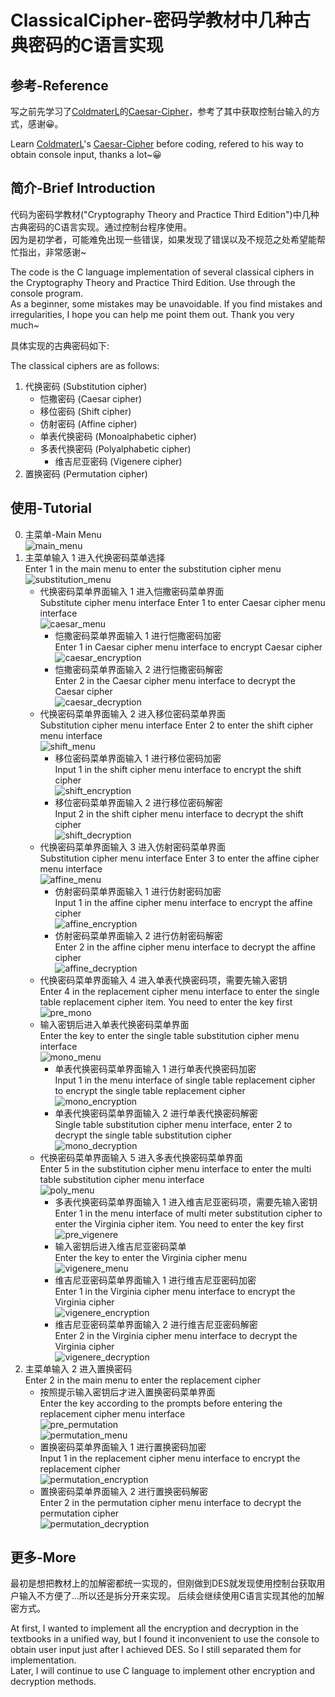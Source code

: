 # ClassicalCipher-密码学教材中几种古典密码的C语言实现

## 参考-Reference
写之前先学习了[ColdmaterL](https://github.com/ColdmaterL)的[Caesar-Cipher](https://github.com/ColdmaterL/Caesar-Cipher)，参考了其中获取控制台输入的方式，感谢😀。

Learn [ColdmaterL](https://github.com/ColdmaterL)'s [Caesar-Cipher](https://github.com/ColdmaterL/Caesar-Cipher) before coding, refered to his way to obtain console input, thanks a lot~😀

## 简介-Brief Introduction
代码为密码学教材("Cryptography Theory and Practice Third Edition")中几种古典密码的C语言实现。通过控制台程序使用。  
因为是初学者，可能难免出现一些错误，如果发现了错误以及不规范之处希望能帮忙指出，非常感谢~

The code is the C language implementation of several classical ciphers in the Cryptography Theory and Practice Third Edition. Use through the console program.  
As a beginner, some mistakes may be unavoidable. If you find mistakes and irregularities, I hope you can help me point them out. Thank you very much~

具体实现的古典密码如下:

The classical ciphers are as follows:

1. 代换密码 (Substitution cipher)
    - 恺撒密码 (Caesar cipher)
    - 移位密码 (Shift cipher)
    - 仿射密码 (Affine cipher)
    - 单表代换密码 (Monoalphabetic cipher)
    - 多表代换密码 (Polyalphabetic cipher)
        - 维吉尼亚密码 (Vigenere cipher)
2. 置换密码 (Permutation cipher)

## 使用-Tutorial
0. 主菜单-Main Menu  
![main_menu](https://github.com/goon-13/ClassicalCipher/blob/main/img/1_main_menu.jpg)
1. 主菜单输入 1 进入代换密码菜单选择  
Enter 1 in the main menu to enter the substitution cipher menu  
![substitution_menu](https://github.com/goon-13/ClassicalCipher/blob/main/img/2_substitution_menu.jpg)
    - 代换密码菜单界面输入 1 进入恺撒密码菜单界面  
    Substitute cipher menu interface Enter 1 to enter Caesar cipher menu interface  
![caesar_menu](https://github.com/goon-13/ClassicalCipher/blob/main/img/3_caesar_menu.jpg)
        - 恺撒密码菜单界面输入 1 进行恺撒密码加密  
        Enter 1 in Caesar cipher menu interface to encrypt Caesar cipher  
![caesar_encryption](https://github.com/goon-13/ClassicalCipher/blob/main/img/4_caesar_encryption.jpg)
        - 恺撒密码菜单界面输入 2 进行恺撒密码解密  
        Enter 2 in the Caesar cipher menu interface to decrypt the Caesar cipher  
![caesar_decryption](https://github.com/goon-13/ClassicalCipher/blob/main/img/5_caesar_decryption.jpg)
    - 代换密码菜单界面输入 2 进入移位密码菜单界面  
    Substitution cipher menu interface Enter 2 to enter the shift cipher menu interface  
![shift_menu](https://github.com/goon-13/ClassicalCipher/blob/main/img/6_shift_menu.jpg)
        - 移位密码菜单界面输入 1 进行移位密码加密  
        Input 1 in the shift cipher menu interface to encrypt the shift cipher  
![shift_encryption](https://github.com/goon-13/ClassicalCipher/blob/main/img/7_shift_encryption.jpg)
        - 移位密码菜单界面输入 2 进行移位密码解密  
        Input 2 in the shift cipher menu interface to decrypt the shift cipher  
![shift_decryption](https://github.com/goon-13/ClassicalCipher/blob/main/img/8_shift_decryption.jpg)
    - 代换密码菜单界面输入 3 进入仿射密码菜单界面  
    Substitution cipher menu interface Enter 3 to enter the affine cipher menu interface  
![affine_menu](https://github.com/goon-13/ClassicalCipher/blob/main/img/9_affine_menu.jpg)
        - 仿射密码菜单界面输入 1 进行仿射密码加密  
        Input 1 in the affine cipher menu interface to encrypt the affine cipher  
![affine_encryption](https://github.com/goon-13/ClassicalCipher/blob/main/img/10_affine_encryption.jpg)
        - 仿射密码菜单界面输入 2 进行仿射密码解密  
        Enter 2 in the affine cipher menu interface to decrypt the affine cipher  
![affine_decryption](https://github.com/goon-13/ClassicalCipher/blob/main/img/11_affine_decryption.jpg)
    - 代换密码菜单界面输入 4 进入单表代换密码项，需要先输入密钥  
    Enter 4 in the replacement cipher menu interface to enter the single table replacement cipher item. You need to enter the key first  
![pre_mono](https://github.com/goon-13/ClassicalCipher/blob/main/img/12_pre_mono.jpg)
    - 输入密钥后进入单表代换密码菜单界面  
    Enter the key to enter the single table substitution cipher menu interface  
![mono_menu](https://github.com/goon-13/ClassicalCipher/blob/main/img/13_mono_menu.jpg)
        - 单表代换密码菜单界面输入 1 进行单表代换密码加密  
        Input 1 in the menu interface of single table replacement cipher to encrypt the single table replacement cipher  
![mono_encryption](https://github.com/goon-13/ClassicalCipher/blob/main/img/14_mono_encryption.jpg)
        - 单表代换密码菜单界面输入 2 进行单表代换密码解密  
        Single table substitution cipher menu interface, enter 2 to decrypt the single table substitution cipher  
![mono_decryption](https://github.com/goon-13/ClassicalCipher/blob/main/img/15_mono_decryption.jpg)
    - 代换密码菜单界面输入 5 进入多表代换密码菜单界面  
    Enter 5 in the substitution cipher menu interface to enter the multi table substitution cipher menu interface  
![poly_menu](https://github.com/goon-13/ClassicalCipher/blob/main/img/16_poly_menu.jpg)
        - 多表代换密码菜单界面输入 1 进入维吉尼亚密码项，需要先输入密钥  
        Enter 1 in the menu interface of multi meter substitution cipher to enter the Virginia cipher item. You need to enter the key first  
![pre_vigenere](https://github.com/goon-13/ClassicalCipher/blob/main/img/17_pre_vigenere.jpg)
        - 输入密钥后进入维吉尼亚密码菜单  
        Enter the key to enter the Virginia cipher menu  
![vigenere_menu](https://github.com/goon-13/ClassicalCipher/blob/main/img/18_vigenere_menu.jpg)
        - 维吉尼亚密码菜单界面输入 1 进行维吉尼亚密码加密  
        Enter 1 in the Virginia cipher menu interface to encrypt the Virginia cipher  
![vigenere_encryption](https://github.com/goon-13/ClassicalCipher/blob/main/img/19_vigenere_encryption.jpg)
        - 维吉尼亚密码菜单界面输入 2 进行维吉尼亚密码解密  
        Enter 2 in the Virginia cipher menu interface to decrypt the Virginia cipher  
![vigenere_decryption](https://github.com/goon-13/ClassicalCipher/blob/main/img/20_vigenere_decryption.jpg)
2. 主菜单输入 2 进入置换密码  
Enter 2 in the main menu to enter the replacement cipher  
    - 按照提示输入密钥后才进入置换密码菜单界面  
    Enter the key according to the prompts before entering the replacement cipher menu interface  
![pre_permutation](https://github.com/goon-13/ClassicalCipher/blob/main/img/21_pre_permutation.jpg)  
![permutation_menu](https://github.com/goon-13/ClassicalCipher/blob/main/img/22_permutation_menu.jpg)
    - 置换密码菜单界面输入 1 进行置换密码加密  
    Input 1 in the replacement cipher menu interface to encrypt the replacement cipher  
![permutation_encryption](https://github.com/goon-13/ClassicalCipher/blob/main/img/23_permutation_encryption.jpg)
    - 置换密码菜单界面输入 2 进行置换密码解密  
    Enter 2 in the permutation cipher menu interface to decrypt the permutation cipher  
![permutation_decryption](https://github.com/goon-13/ClassicalCipher/blob/main/img/24_permutation_decryption.jpg)

## 更多-More
最初是想把教材上的加解密都统一实现的，但刚做到DES就发现使用控制台获取用户输入不方便了...所以还是拆分开来实现。
后续会继续使用C语言实现其他的加解密方式。

At first, I wanted to implement all the encryption and decryption in the textbooks in a unified way, but I found it inconvenient to use the console to obtain user input just after I achieved DES. So I still separated them for implementation.  
Later, I will continue to use C language to implement other encryption and decryption methods.
